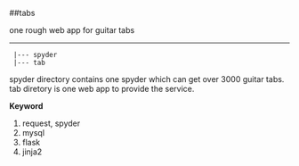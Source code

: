 ##tabs

one rough web app for guitar tabs

---------
     |--- spyder
     |--- tab
     
spyder directory contains one spyder which can get over 3000 guitar tabs.
tab diretory is one web app to provide the service.

**Keyword**

1. request, spyder
2. mysql
3. flask
4. jinja2
  
